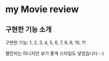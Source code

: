 
# my Movie review


## 구현한 기능 소개

구현한 기능: 1, 2, 3, 4, 5, 6, 7, 8, 9, 10, 11

챌린지는 아니지만 보기 좋게 스타일도 넣었습니다 :-)